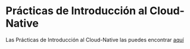 # Prácticas de Introducción al Cloud-Native
Las Prácticas de Introducción al Cloud-Native las puedes encontrar [aquí](https://github.com/alvarolinarescabre/introduccion-al-cloud-native/wiki)
